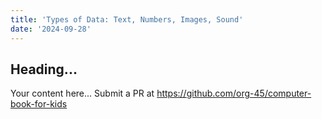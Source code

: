 ```yaml
---
title: 'Types of Data: Text, Numbers, Images, Sound'
date: '2024-09-28'
---
```


## Heading...
Your content here...
Submit a PR at https://github.com/org-45/computer-book-for-kids

